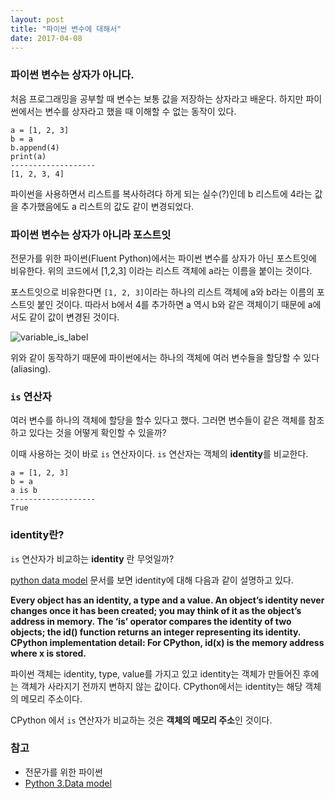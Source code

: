 ```yaml
---
layout: post
title: "파이썬 변수에 대해서"
date: 2017-04-08
---
```


### 파이썬 변수는 상자가 아니다.
처음 프로그래밍을 공부할 때 변수는 보통 값을 저장하는 상자라고 배운다. 하지만 파이썬에서는 변수를 상자라고 했을 때 이해할 수 없는 동작이 있다.
```
a = [1, 2, 3]
b = a
b.append(4)
print(a)
-------------------
[1, 2, 3, 4]
```
파이썬을 사용하면서 리스트를 복사하려다 하게 되는 실수(?)인데 b 리스트에 4라는 값을 추가했음에도 a 리스트의 값도 같이 변경되었다.

### 파이썬 변수는 상자가 아니라 포스트잇
전문가를 위한 파이썬(Fluent Python)에서는 파이썬 변수를 상자가 아닌 포스트잇에 비유한다. 위의 코드에서 [1,2,3] 이라는 리스트 객체에 a라는 이름을 붙이는 것이다.

포스트잇으로 비유한다면 `[1, 2, 3]`이라는 하나의 리스트 객체에 a와 b라는 이름의 포스트잇 붙인 것이다. 따라서 b에서 4를 추가하면 a 역시 b와 같은 객체이기 때문에 a에서도 같이 값이 변경된 것이다.

![variable_is_label]({{site.baseurl}}/assets/img/var-boxes-x-labels.png)

위와 같이 동작하기 때문에 파이썬에서는 하나의 객체에 여러 변수들을 할당할 수 있다(aliasing).

### `is` 연산자
여러 변수를 하나의 객체에 할당을 할수 있다고 했다. 그러면 변수들이 같은 객체를 참조하고 있다는 것을 어떻게 확인할 수 있을까?

이때 사용하는 것이 바로 `is` 연산자이다. `is` 연산자는 객체의 **identity**를 비교한다.

```
a = [1, 2, 3]
b = a
a is b
-------------------
True
```

### **identity**란?
`is` 연산자가 비교하는 **identity** 란 무엇일까?

[python data model](https://docs.python.org/3/reference/datamodel.html?highlight=data%20model) 문서를 보면 identity에 대해 다음과 같이 설명하고 있다.

**Every object has an identity, a type and a value. An object’s identity never changes once it has been created; you may think of it as the object’s address in memory. The ‘is’ operator compares the identity of two objects; the id() function returns an integer representing its identity. CPython implementation detail: For CPython, id(x) is the memory address where x is stored.**

파이썬 객체는 identity, type, value를 가지고 있고 identity는 객체가 만들어진 후에는 객체가 사라지기 전까지 변하지 않는 값이다. CPython에서는 identity는 해당 객체의 메모리 주소이다.

CPython 에서 `is` 연산자가 비교하는 것은 **객체의 메모리 주소**인 것이다.

### 참고
- 전문가를 위한 파이썬
- [Python 3.Data model](https://docs.python.org/3/reference/datamodel.html)

